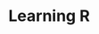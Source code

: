 Learning R
================

<!-- This file is not intended to be edited -->
<!-- Progress updates will be rendered automatically when pushing to GitHub -->
